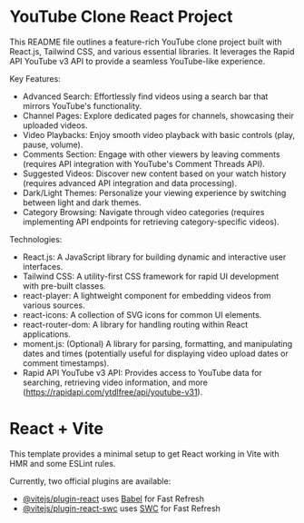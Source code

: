 # YouTube Clone React Project

This README file outlines a feature-rich YouTube clone project built with React.js, Tailwind CSS, and various essential libraries. It leverages the Rapid API YouTube v3 API to provide a seamless YouTube-like experience.

Key Features:

- Advanced Search: Effortlessly find videos using a search bar that mirrors YouTube's functionality.
- Channel Pages: Explore dedicated pages for channels, showcasing their uploaded videos.
- Video Playbacks: Enjoy smooth video playback with basic controls (play, pause, volume).
- Comments Section: Engage with other viewers by leaving comments (requires API integration with YouTube's Comment Threads API).
- Suggested Videos: Discover new content based on your watch history (requires advanced API integration and data processing).
- Dark/Light Themes: Personalize your viewing experience by switching between light and dark themes.
- Category Browsing: Navigate through video categories (requires implementing API endpoints for retrieving category-specific videos).
  
Technologies:

- React.js: A JavaScript library for building dynamic and interactive user interfaces.
- Tailwind CSS: A utility-first CSS framework for rapid UI development with pre-built classes.
- react-player: A lightweight component for embedding videos from various sources.
- react-icons: A collection of SVG icons for common UI elements.
- react-router-dom: A library for handling routing within React applications.
- moment.js: (Optional) A library for parsing, formatting, and manipulating dates and times (potentially useful for displaying video upload dates or comment timestamps).
- Rapid API YouTube v3 API: Provides access to YouTube data for searching, retrieving video information, and more (https://rapidapi.com/ytdlfree/api/youtube-v31).

# React + Vite

This template provides a minimal setup to get React working in Vite with HMR and some ESLint rules.

Currently, two official plugins are available:

- [@vitejs/plugin-react](https://github.com/vitejs/vite-plugin-react/blob/main/packages/plugin-react/README.md) uses [Babel](https://babeljs.io/) for Fast Refresh
- [@vitejs/plugin-react-swc](https://github.com/vitejs/vite-plugin-react-swc) uses [SWC](https://swc.rs/) for Fast Refresh
